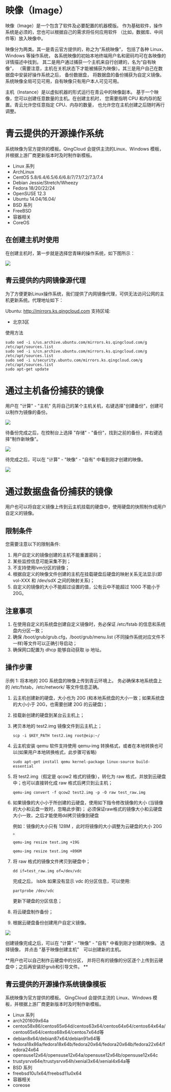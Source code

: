 ---
---

# 映像（Image）

映像（Image）是一个包含了软件及必要配置的机器模版。 作为基础软件，操作系统是必须的，您也可以根据自己的需求将任何应用软件 （比如，数据库、中间件等）放入映像中。

映像分为两类。其一是青云官方提供的，称之为“系统映像”， 包括了各种 Linux、Windows 等操作系统， 各系统映像的初始本地终端用户名和密码均可在各映像的详情描述中找到。 其二是用户通过捕获一个主机来自行创建的，名为“自有映像”， （需要注意，主机在关机状态下才能被捕获为映像）。其三是用户自己在数据盘中安装好操作系统之后， 备份数据盘， 将数据盘的备份捕获为自定义镜像。系统映像全局可见可用，自有映像只有用户本人可见可用。

主机（Instance）是以虚拟机器的形式运行在青云中的映像副本。 基于一个映像，您可以创建任意数量的主机。在创建主机时， 您需要指明 CPU 和内存的配置。青云允许您任意指定 CPU、内存的数量， 也允许您在主机创建之后随时再行调整。

# 青云提供的开源操作系统

系统映像为官方提供的模板。QingCloud 会提供主流的Linux、Windows 模板，并根据上游厂商更新版本时及时制作新模板。

* Linux 系列
 * ArchLinux
 * CentOS 5.8/6.4/6.5/6.6/6.8/7/7.1/7.2/7.3/7.4
 * Debian Jessie/Stretch/Wheezy
 * Fedora 18/20/22/24
 * OpenSUSE 12.3
 * Ubuntu 14.04/16.04/
* BSD 系列
 * FreeBSD
* 容器相关
 * CoreOS

## 在创建主机时使用

在创建主机时，第一步就是选择您青睐的操作系统，如下图所示：

![](_images/create_instance_choose_image.png)

## 青云提供的内网镜像源代理

为了方便更新Linux操作系统，我们提供了内网镜像代理，可供无法访问公网的主机更新系统。代理地址如下：

Ubuntu: http://mirrors.ks.qingcloud.com
支持区域:
  * 北京3区

使用方法

```
sudo sed -i s/us.archive.ubuntu.com/mirrors.ks.qingcloud.com/g /etc/apt/sources.list
sudo sed -i s/cn.archive.ubuntu.com/mirrors.ks.qingcloud.com/g /etc/apt/sources.list
sudo sed -i s/security.ubuntu.com/mirrors.ks.qingcloud.com/g /etc/apt/sources.list
sudo apt-get update
```

# 通过主机备份捕获的镜像
用户在 "计算" - "主机" 先将自己的某个主机关机，右键选择"创建备份"，创建可以制作为镜像的备份。 

![](_images/create_instance_snapshot.png)

待备份完成之后，在控制台上选择 "存储" - "备份"，找到之前的备份，并右键选择"制作新映像"。 

![](_images/capture-instance-from-snapshot.png)

待完成之后，可以在 "计算" - "映像" - "自有" 中看到刚才创建的映像。

![](_images/user_defined_image.png)


# 通过数据盘备份捕获的镜像

用户也可以将自定义镜像上传到云主机挂载的硬盘中，使用硬盘的快照制作成用户自定义的镜像。

## 限制条件
您需要注意以下的限制条件:
1. 用户自定义的镜像创建的主机不能重置密码；
2. 某些监控信息可能采集不到；
3. 不支持使用lvm分区的镜像；
4. 根据自定义的映像文件创建的主机在挂载硬盘后硬盘的映射关系无法显示(即 vol-XXX 和 /dev/sdX 之间的映射关系)；
5. 自定义的镜像的大小不能超过设置的值，公有云中不能超过 100G 不能小于 20G。 

## 注意事项
1. 在使用自定义的系统盘创建自定义镜像时，务必保证 /etc/fstab 的信息和系统盘内分区一致；
2. 确保 /boot/grub/grub.cfg，/boot/grub/menu.list (不同操作系统对应文件不一样)等文件可以正确引导启动；
3. 确保网口配置为 dhcp 能够自动获取 ip 地址。 


## 操作步骤
示例 1: 将本地的 20G 系统盘的映像上传到青云环境上。 务必确保本地系统盘上的 /etc/fstab，/etc/network/ 等文件信息正确。

1. 云主机创建新的硬盘，大小也为 20G (和本地系统盘的大小一致；如果系统盘的大小小于 20G，也需要创建 20G 的云硬盘)；

2. 挂载新创建的硬盘到某台云主机上；

3. 拷贝本地的 test2.img 镜像文件到云主机上；

    ```scp -i $KEY_PATH test2.img root@eip:~/```

4. 云主机安装 qemu 软件支持使用 qemu-img 转换格式，或者在本地转换也可以(如果用户本地转换格式，此步骤可省略)

    ```sudo apt-get install qemu kernel-package linux-source build-essential```

5. 将 test2.img（假定是 qcow2 格式的镜像），转化为 raw 格式，并放到云硬盘中；也可以直接转化成 raw 格式后拷贝到云主机；

    ```qemu-img convert -f qcow2 test2.img -p -O raw test_raw.img```

6. 如果镜像的大小小于所创建的云硬盘，使用如下指令修改镜像的大小 (当镜像的大小和云盘一致时，忽略此步骤)；
必须保证raw格式的镜像大小和云硬盘大小一致，之后才能使用dd拷贝镜像到硬盘

    例如：镜像的大小只有 128M ，此时将镜像的大小调整为云硬盘的大小 20G 。 

    ```qemu-img resize test.img +19G```

    ```qemu-img resize test.img +896M```

7. 将 raw 格式的镜像文件拷贝到硬盘中；

    ```dd if=test_raw.img of=/dev/vdc```

    完成之后， lsblk 如果没有显示 vdc 的分区信息，可以使用:

    ```partprobe /dev/vdc```

    更新下硬盘的分区信息；

8. 将云硬盘制作备份；

9. 根据云硬盘备份创建用户自定义镜像。 

![](_images/capture-image-from-vol-snapshot.png)

创建镜像完成之后，可以在 "计算" - "映像" - "自有" 中看到刚才创建的映像。 选择镜像， 并点击 "基于映像创建主机"　可以创建新的主机。 


**用户也可以自己制作云硬盘中的分区， 并将已有的镜像的分区逐个上传到云硬盘中；之后再安装好grub和引导文件。 **

## 青云提供的开源操作系统镜像模板

系统映像为官方提供的模板。 QingCloud 会提供主流的 Linux、Windows 模板，并根据上游厂商更新版本时及时制作新模板。

* Linux 系列
 * arch201609x64a
 * centos58x86/centos65x64d/centos63x64/centos64x64/centos64x64a/centos65x64/centos68x64/centos7x64d等
 * debian8x64/debian87x64/debian91x64等
 * fedora18x86a/fedora18x64b/fedora20x64/fedora20x64b/fedora22x64/fedora24x64
 * opensuse12x64/opensuse12x64a/opensuse12x64b/opensuse12x64c
 * trustysrvx64e/trustysrvx64h/xenial3x64/xenial4x64a等
* BSD 系列
 * freebsd10u1x64/freebsd11u0x64
* 容器相关
 * coreose
